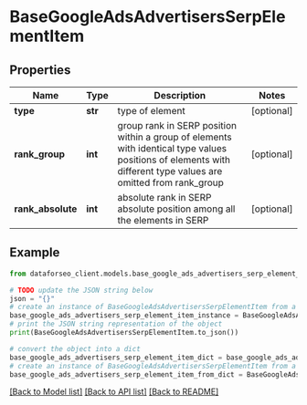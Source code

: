# BaseGoogleAdsAdvertisersSerpElementItem


## Properties

Name | Type | Description | Notes
------------ | ------------- | ------------- | -------------
**type** | **str** | type of element | [optional] 
**rank_group** | **int** | group rank in SERP position within a group of elements with identical type values positions of elements with different type values are omitted from rank_group | [optional] 
**rank_absolute** | **int** | absolute rank in SERP absolute position among all the elements in SERP | [optional] 

## Example

```python
from dataforseo_client.models.base_google_ads_advertisers_serp_element_item import BaseGoogleAdsAdvertisersSerpElementItem

# TODO update the JSON string below
json = "{}"
# create an instance of BaseGoogleAdsAdvertisersSerpElementItem from a JSON string
base_google_ads_advertisers_serp_element_item_instance = BaseGoogleAdsAdvertisersSerpElementItem.from_json(json)
# print the JSON string representation of the object
print(BaseGoogleAdsAdvertisersSerpElementItem.to_json())

# convert the object into a dict
base_google_ads_advertisers_serp_element_item_dict = base_google_ads_advertisers_serp_element_item_instance.to_dict()
# create an instance of BaseGoogleAdsAdvertisersSerpElementItem from a dict
base_google_ads_advertisers_serp_element_item_from_dict = BaseGoogleAdsAdvertisersSerpElementItem.from_dict(base_google_ads_advertisers_serp_element_item_dict)
```
[[Back to Model list]](../README.md#documentation-for-models) [[Back to API list]](../README.md#documentation-for-api-endpoints) [[Back to README]](../README.md)


